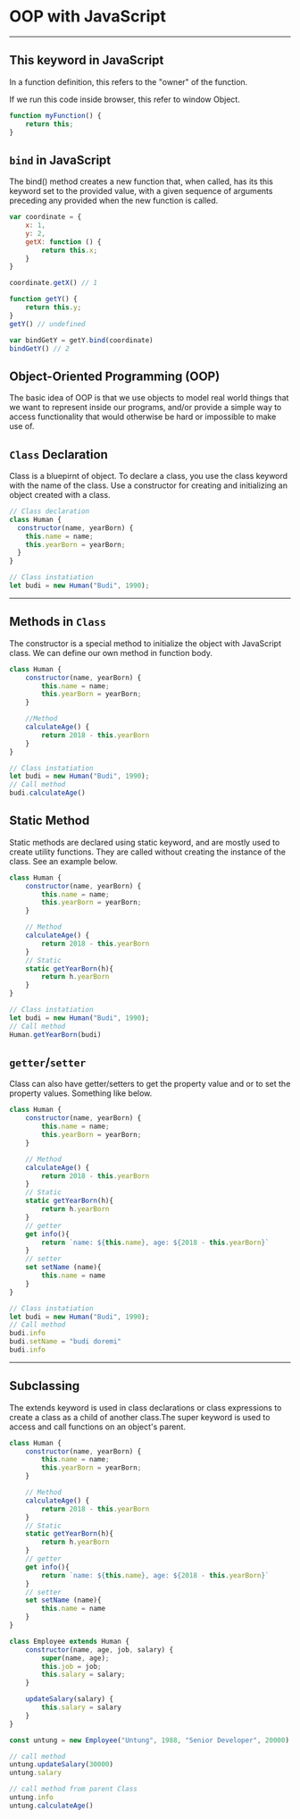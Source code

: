 # OOP with JavaScript

---

## This keyword in JavaScript

In a function definition, this refers to the "owner" of the function.


If we run this code inside browser, this refer to window Object.

```js
function myFunction() {
    return this;
}
```

## `bind` in JavaScript

The bind() method creates a new function that, when called, has its this keyword set to the provided value, with a given sequence of arguments preceding any provided when the new function is called.

```js
var coordinate = {
    x: 1,
    y: 2,
    getX: function () {
        return this.x;
    }
}

coordinate.getX() // 1

function getY() {
    return this.y;
}
getY() // undefined

var bindGetY = getY.bind(coordinate)
bindGetY() // 2
```

## Object-Oriented Programming (OOP)

 The basic idea of OOP is that we use objects to model real world things that we want to represent inside our programs, and/or provide a simple way to access functionality that would otherwise be hard or impossible to make use of.

## `Class` Declaration 

Class is a bluepirnt of object. To declare a class, you use the class keyword with the name of the class. Use a constructor for creating and initializing an object created with a class.

```js
// Class declaration
class Human {
  constructor(name, yearBorn) {
    this.name = name;
    this.yearBorn = yearBorn;
  }
}

// Class instatiation
let budi = new Human("Budi", 1990);
```

---

## Methods in `Class`

The constructor is a special method to initialize the object with JavaScript class. We can define our own method in function body.

```js
class Human {
    constructor(name, yearBorn) {
        this.name = name;
        this.yearBorn = yearBorn;
    }

    //Method
    calculateAge() {
        return 2018 - this.yearBorn
    }
}

// Class instatiation
let budi = new Human("Budi", 1990);
// Call method
budi.calculateAge()
```

## Static Method

Static methods are declared using static keyword, and are mostly used to create utility functions. They are called without creating the instance of the class. See an example below.

```js
class Human {
    constructor(name, yearBorn) {
        this.name = name;
        this.yearBorn = yearBorn;
    }

    // Method
    calculateAge() {
        return 2018 - this.yearBorn
    }
    // Static
    static getYearBorn(h){
        return h.yearBorn
    }
}

// Class instatiation
let budi = new Human("Budi", 1990);
// Call method
Human.getYearBorn(budi)
```

## `getter`/`setter`

Class can also have getter/setters to get the property value and or to set the property values. Something like below.

```js
class Human {
    constructor(name, yearBorn) {
        this.name = name;
        this.yearBorn = yearBorn;
    }

    // Method
    calculateAge() {
        return 2018 - this.yearBorn
    }
    // Static
    static getYearBorn(h){
        return h.yearBorn
    }
    // getter
    get info(){
        return `name: ${this.name}, age: ${2018 - this.yearBorn}`
    }
    // setter 
    set setName (name){
        this.name = name
    }
}

// Class instatiation
let budi = new Human("Budi", 1990);
// Call method
budi.info
budi.setName = "budi doremi"
budi.info
```

---

## Subclassing

The extends keyword is used in class declarations or class expressions to create a class as a child of another class.The super keyword is used to access and call functions on an object's parent.

```js
class Human {
    constructor(name, yearBorn) {
        this.name = name;
        this.yearBorn = yearBorn;
    }

    // Method
    calculateAge() {
        return 2018 - this.yearBorn
    }
    // Static
    static getYearBorn(h){
        return h.yearBorn
    }
    // getter
    get info(){
        return `name: ${this.name}, age: ${2018 - this.yearBorn}`
    }
    // setter 
    set setName (name){
        this.name = name
    }
}

class Employee extends Human {
    constructor(name, age, job, salary) {
        super(name, age);
        this.job = job;
        this.salary = salary;
    }

    updateSalary(salary) {
        this.salary = salary
    }
}

const untung = new Employee("Untung", 1988, "Senior Developer", 20000)

// call method
untung.updateSalary(30000)
untung.salary

// call method from parent Class
untung.info
untung.calculateAge()
```

